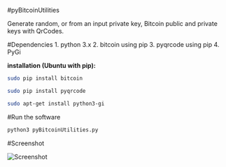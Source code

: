 #pyBitcoinUtilities

Generate random, or from an input private key, Bitcoin public and private keys with QrCodes.

#Dependencies
    1. python 3.x
    2. bitcoin using pip
    3. pyqrcode using pip
    4. PyGi 

**installation (Ubuntu with pip):**
```bash
sudo pip install bitcoin
```
```bash
sudo pip install pyqrcode
```
```bash
sudo apt-get install python3-gi
```

#Run the software

```bash
python3 pyBitcoinUtilities.py
```

#Screenshot

![Screenshot](https://github.com/Chiheb-Nexus/pyBitcoinUtilites/ui/screenshot.png  "pyBitcoinUtilities")

